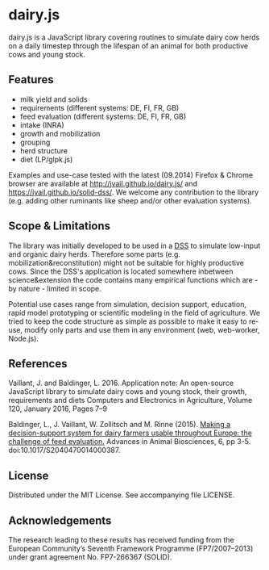 # dairy.js

dairy.js is a JavaScript library covering routines to simulate dairy cow herds on a daily timestep through the lifespan of an animal for both productive cows and young stock.

## Features

  * milk yield and solids
  * requirements (different systems: DE, FI, FR, GB)
  * feed evaluation (different systems: DE, FI, FR, GB)
  * intake (INRA)
  * growth and mobilization
  * grouping
  * herd structure
  * diet (LP/glpk.js)
  
Examples and use-case tested with the latest (09.2014) Firefox & Chrome browser are available at http://jvail.github.io/dairy.js/ and https://jvail.github.io/solid-dss/. We welcome any contribution to the library (e.g. adding other ruminants like sheep and/or other evaluation systems).

## Scope & Limitations

The library was initially developed to be used in a [DSS](https://github.com/zalf-lse/solid-dss) to simulate low-input and organic dairy herds. Therefore some parts (e.g. mobilization&reconstitution) might not be suitable for highly productive cows. Since the DSS's application is located somewhere inbetween science&extension the code contains many empirical functions which are - by nature - limited in scope.  

Potential use cases range from simulation, decision support, education, rapid model prototyping or scientific modeling in the field of agriculture. We tried to keep the code structure as simple as possible to make it easy to re-use, modify only parts and use them in any environment (web, web-worker, Node.js).

## References

Vaillant, J. and Baldinger, L. 2016.
Application note: An open-source JavaScript library to simulate dairy cows and young stock, their growth, requirements and diets
Computers and Electronics in Agriculture, Volume 120, January 2016, Pages 7–9
 
Baldinger, L.,  J. Vaillant, W. Zollitsch and M. Rinne (2015).
[Making a decision-support system for dairy farmers usable throughout Europe: the challenge of feed evaluation.](https://github.com/jvail/dairy.js/raw/master/doc/Baldinger_2015.pdf)
Advances in Animal Biosciences, 6, pp 3-5. doi:10.1017/S2040470014000387. 

## License

Distributed under the MIT License. See accompanying file LICENSE.

## Acknowledgements

The research leading to these results has received funding from the European Community’s Seventh Framework Programme (FP7/2007–2013) under grant agreement No. FP7-266367 (SOLID).
